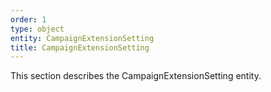 ```yaml
---
order: 1
type: object
entity: CampaignExtensionSetting
title: CampaignExtensionSetting
---
```


This section describes the CampaignExtensionSetting entity.
